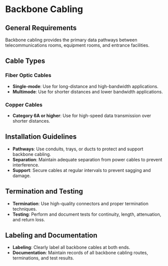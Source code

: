 # Backbone Cabling

## General Requirements
Backbone cabling provides the primary data pathways between telecommunications rooms, equipment rooms, and entrance facilities.

## Cable Types
### Fiber Optic Cables
- **Single-mode**: Use for long-distance and high-bandwidth applications.
- **Multimode**: Use for shorter distances and lower bandwidth applications.

### Copper Cables
- **Category 6A or higher**: Use for high-speed data transmission over shorter distances.

## Installation Guidelines
- **Pathways**: Use conduits, trays, or ducts to protect and support backbone cabling.
- **Separation**: Maintain adequate separation from power cables to prevent interference.
- **Support**: Secure cables at regular intervals to prevent sagging and damage.

## Termination and Testing
- **Termination**: Use high-quality connectors and proper termination techniques.
- **Testing**: Perform and document tests for continuity, length, attenuation, and return loss.

## Labeling and Documentation
- **Labeling**: Clearly label all backbone cables at both ends.
- **Documentation**: Maintain records of all backbone cabling routes, terminations, and test results.

